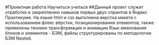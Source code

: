 #Проектная работа Научиться учиться
##Данный проект служит отработке и закреплению навыков первых двух спринтов в Яндекс Практикуме.    На языке html и css выполнена верстка макета с использованием флекс вёрстки, позиционирования элементов, также применены техники трансформации и анимации.Язык именования блоков и элементов - БЭМ, файлы структурированы по методологии БЭМ Nested. 
